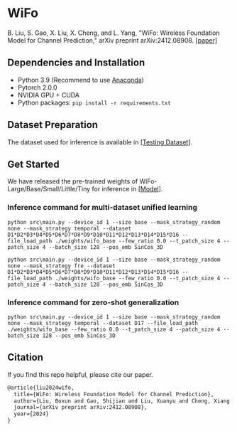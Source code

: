 # WiFo
B. Liu, S. Gao, X. Liu, X. Cheng, and L. Yang, "WiFo: Wireless Foundation Model for Channel Prediction," arXiv preprint arXiv:2412.08908. [[paper]](https://www.sciengine.com/SCIS/doi/10.1007/s11432-025-4349-0)
<br>

## Dependencies and Installation
- Python 3.9 (Recommend to use [Anaconda](https://www.anaconda.com/))
- Pytorch 2.0.0
- NVIDIA GPU + CUDA
- Python packages: `pip install -r requirements.txt`


## Dataset Preparation
The dataset used for inference is available in [[Testing Dataset]](https://huggingface.co/datasets/liuboxun/WiFo-dataset).


## Get Started
We have released the pre-trained weights of WiFo-Large/Base/Small/Little/Tiny for inference in [[Model](https://huggingface.co/liuboxun/WiFo)].

### Inference command for multi-dataset unified learning
```
python src\main.py --device_id 1 --size base --mask_strategy_random none --mask_strategy temporal --dataset D1*D2*D3*D4*D5*D6*D7*D8*D9*D10*D11*D12*D13*D14*D15*D16 --file_load_path ./weights/wifo_base --few_ratio 0.0 --t_patch_size 4 --patch_size 4 --batch_size 128 --pos_emb SinCos_3D
```
```
python src\main.py --device_id 1 --size base --mask_strategy_random none --mask_strategy fre --dataset D1*D2*D3*D4*D5*D6*D7*D8*D9*D10*D11*D12*D13*D14*D15*D16 --file_load_path ./weights/wifo_base --few_ratio 0.0 --t_patch_size 4 --patch_size 4 --batch_size 128 --pos_emb SinCos_3D
```
### Inference command for zero-shot generalization
```
python src\main.py --device_id 1 --size base --mask_strategy_random none --mask_strategy temporal --dataset D17 --file_load_path ./weights/wifo_base --few_ratio 0.0 --t_patch_size 4 --patch_size 4 --batch_size 128 --pos_emb SinCos_3D
```
## Citation
If you find this repo helpful, please cite our paper.
```latex
@article{liu2024wifo,
  title={WiFo: Wireless Foundation Model for Channel Prediction},
  author={Liu, Boxun and Gao, Shijian and Liu, Xuanyu and Cheng, Xiang and Yang, Liuqing},
  journal={arXiv preprint arXiv:2412.08908},
  year={2024}
}
```

